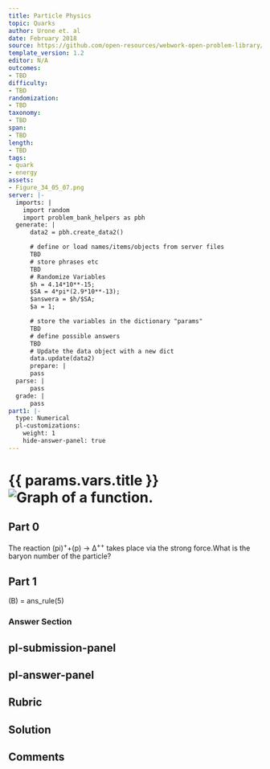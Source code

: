 ```yaml
---
title: Particle Physics
topic: Quarks
author: Urone et. al
date: February 2018
source: https://github.com/open-resources/webwork-open-problem-library/tree/master/Contrib/BrockPhysics/College_Physics_Urone/33.Particle_Physics/33-05.Quarks/NU_U17-33-05-003.pg
template_version: 1.2
editor: N/A
outcomes:
- TBD
difficulty:
- TBD
randomization:
- TBD
taxonomy:
- TBD
span:
- TBD
length:
- TBD
tags:
- quark
- energy
assets:
- Figure_34_05_07.png
server: |-
  imports: |
    import random
    import problem_bank_helpers as pbh
  generate: |
      data2 = pbh.create_data2()

      # define or load names/items/objects from server files
      TBD
      # store phrases etc
      TBD
      # Randomize Variables
      $h = 4.14*10**-15;
      $SA = 4*pi*(2.9*10**-13);
      $answera = $h/$SA;
      $a = 1;

      # store the variables in the dictionary "params"
      TBD
      # define possible answers
      TBD
      # Update the data object with a new dict
      data.update(data2)
      prepare: |
      pass
  parse: |
      pass
  grade: |
      pass
part1: |-
  type: Numerical
  pl-customizations:
    weight: 1
    hide-answer-panel: true
---
```


# {{ params.vars.title }}![Graph of a function.](Figure_34_05_07.png)

## Part 0 
The reaction (pi)<sup>+</sup>+(p) &#8594; &#8710;<sup>++</sup> takes place via the strong force.What is the baryon number of the  particle? 
## Part 1 
(B) = ans_rule(5) 


### Answer Section 


## pl-submission-panel 


## pl-answer-panel 


## Rubric 


## Solution 


## Comments 


